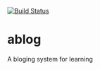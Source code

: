 [![Build Status](https://travis-ci.org/meijin007/ablog.svg?branch=master)](https://travis-ci.org/meijin007/ablog)

# ablog
A bloging system for learning
